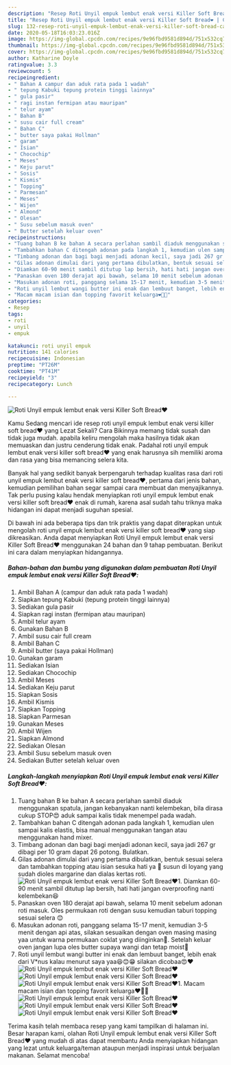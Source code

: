 ```yaml
---
description: "Resep Roti Unyil empuk lembut enak versi Killer Soft Bread❤️ | Cara Masak Roti Unyil empuk lembut enak versi Killer Soft Bread❤️ Yang Mudah Dan Praktis"
title: "Resep Roti Unyil empuk lembut enak versi Killer Soft Bread❤️ | Cara Masak Roti Unyil empuk lembut enak versi Killer Soft Bread❤️ Yang Mudah Dan Praktis"
slug: 132-resep-roti-unyil-empuk-lembut-enak-versi-killer-soft-bread-cara-masak-roti-unyil-empuk-lembut-enak-versi-killer-soft-bread-yang-mudah-dan-praktis
date: 2020-05-18T16:03:23.016Z
image: https://img-global.cpcdn.com/recipes/9e96fbd9581d894d/751x532cq70/roti-unyil-empuk-lembut-enak-versi-killer-soft-bread❤️-foto-resep-utama.jpg
thumbnail: https://img-global.cpcdn.com/recipes/9e96fbd9581d894d/751x532cq70/roti-unyil-empuk-lembut-enak-versi-killer-soft-bread❤️-foto-resep-utama.jpg
cover: https://img-global.cpcdn.com/recipes/9e96fbd9581d894d/751x532cq70/roti-unyil-empuk-lembut-enak-versi-killer-soft-bread❤️-foto-resep-utama.jpg
author: Katharine Doyle
ratingvalue: 3.3
reviewcount: 5
recipeingredient:
- " Bahan A campur dan aduk rata pada 1 wadah"
- " tepung Kabuki tepung protein tinggi lainnya"
- " gula pasir"
- " ragi instan fermipan atau mauripan"
- " telur ayam"
- " Bahan B"
- " susu cair full cream"
- " Bahan C"
- " butter saya pakai Hollman"
- " garam"
- " Isian"
- " Chocochip"
- " Meses"
- " Keju parut"
- " Sosis"
- " Kismis"
- " Topping"
- " Parmesan"
- " Meses"
- " Wijen"
- " Almond"
- " Olesan"
- " Susu sebelum masuk oven"
- " Butter setelah keluar oven"
recipeinstructions:
- "Tuang bahan B ke bahan A secara perlahan sambil diaduk menggunakan spatula, jangan kebanyakan nanti kelembekan, bila dirasa cukup STOP😍 aduk sampai kalis tidak menempel pada wadah."
- "Tambahkan bahan C ditengah adonan pada langkah 1, kemudian ulen sampai kalis elastis, bisa manual menggunakan tangan atau menggunakan hand mixer."
- "Timbang adonan dan bagi bagi menjadi adonan kecil, saya jadi 267 gr dibagi per 10 gram dapat 26 potong. Bulatkan."
- "Gilas adonan dimulai dari yang pertama dibulatkan, bentuk sesuai selera dan tambahkan topping atau isian sesuka hati ya 🤩 susun di loyang yang sudah dioles margarine dan dialas kertas roti."
- "Diamkan 60-90 menit sambil ditutup lap bersih, hati hati jangan overproofing nanti kelembekan😆"
- "Panaskan oven 180 derajat api bawah, selama 10 menit sebelum adonan roti masuk. Oles permukaan roti dengan susu kemudian taburi topping sesuai selera 😊"
- "Masukan adonan roti, panggang selama 15-17 menit, kemudian 3-5 menit dengan api atas, silakan sesuaikan dengan oven masing masing yaa untuk warna permukaan coklat yang diinginkan🥳. Setelah keluar oven jangan lupa oles butter supaya wangi dan tetap moist🥰"
- "Roti unyil lembut wangi butter ini enak dan lembuut banget, lebih enak dari V*nus kalau menurut saya yaa😆😊😁 silakan dicobaa😍❤️"
- "Macam macam isian dan topping favorit keluarga❤️🤩🤩"
categories:
- Resep
tags:
- roti
- unyil
- empuk

katakunci: roti unyil empuk 
nutrition: 141 calories
recipecuisine: Indonesian
preptime: "PT26M"
cooktime: "PT41M"
recipeyield: "3"
recipecategory: Lunch

---
```



![Roti Unyil empuk lembut enak versi Killer Soft Bread❤️](https://img-global.cpcdn.com/recipes/9e96fbd9581d894d/751x532cq70/roti-unyil-empuk-lembut-enak-versi-killer-soft-bread❤️-foto-resep-utama.jpg)

Kamu Sedang mencari ide resep roti unyil empuk lembut enak versi killer soft bread❤️ yang Lezat Sekali? Cara Bikinnya memang tidak susah dan tidak juga mudah. apabila keliru mengolah maka hasilnya tidak akan memuaskan dan justru cenderung tidak enak. Padahal roti unyil empuk lembut enak versi killer soft bread❤️ yang enak harusnya sih memiliki aroma dan rasa yang bisa memancing selera kita.



Banyak hal yang sedikit banyak berpengaruh terhadap kualitas rasa dari roti unyil empuk lembut enak versi killer soft bread❤️, pertama dari jenis bahan, kemudian pemilihan bahan segar sampai cara membuat dan menyajikannya. Tak perlu pusing kalau hendak menyiapkan roti unyil empuk lembut enak versi killer soft bread❤️ enak di rumah, karena asal sudah tahu triknya maka hidangan ini dapat menjadi suguhan spesial.


Di bawah ini ada beberapa tips dan trik praktis yang dapat diterapkan untuk mengolah roti unyil empuk lembut enak versi killer soft bread❤️ yang siap dikreasikan. Anda dapat menyiapkan Roti Unyil empuk lembut enak versi Killer Soft Bread❤️ menggunakan 24 bahan dan 9 tahap pembuatan. Berikut ini cara dalam menyiapkan hidangannya.

<!--inarticleads1-->

##### Bahan-bahan dan bumbu yang digunakan dalam pembuatan Roti Unyil empuk lembut enak versi Killer Soft Bread❤️:

1. Ambil  Bahan A (campur dan aduk rata pada 1 wadah)
1. Siapkan  tepung Kabuki (tepung protein tinggi lainnya)
1. Sediakan  gula pasir
1. Siapkan  ragi instan (fermipan atau mauripan)
1. Ambil  telur ayam
1. Gunakan  Bahan B
1. Ambil  susu cair full cream
1. Ambil  Bahan C
1. Ambil  butter (saya pakai Hollman)
1. Gunakan  garam
1. Sediakan  Isian
1. Sediakan  Chocochip
1. Ambil  Meses
1. Sediakan  Keju parut
1. Siapkan  Sosis
1. Ambil  Kismis
1. Siapkan  Topping
1. Siapkan  Parmesan
1. Gunakan  Meses
1. Ambil  Wijen
1. Siapkan  Almond
1. Sediakan  Olesan
1. Ambil  Susu sebelum masuk oven
1. Sediakan  Butter setelah keluar oven




<!--inarticleads2-->

##### Langkah-langkah menyiapkan Roti Unyil empuk lembut enak versi Killer Soft Bread❤️:

1. Tuang bahan B ke bahan A secara perlahan sambil diaduk menggunakan spatula, jangan kebanyakan nanti kelembekan, bila dirasa cukup STOP😍 aduk sampai kalis tidak menempel pada wadah.
1. Tambahkan bahan C ditengah adonan pada langkah 1, kemudian ulen sampai kalis elastis, bisa manual menggunakan tangan atau menggunakan hand mixer.
1. Timbang adonan dan bagi bagi menjadi adonan kecil, saya jadi 267 gr dibagi per 10 gram dapat 26 potong. Bulatkan.
1. Gilas adonan dimulai dari yang pertama dibulatkan, bentuk sesuai selera dan tambahkan topping atau isian sesuka hati ya 🤩 susun di loyang yang sudah dioles margarine dan dialas kertas roti.
<img src="//assets-global.cpcdn.com/assets/icons/button_play-2c75c40dde080a61004c1f40b05d8f140eaff45d7e9e6481dc71c63d2e7c4909.png" alt="Roti Unyil empuk lembut enak versi Killer Soft Bread❤️">1. Diamkan 60-90 menit sambil ditutup lap bersih, hati hati jangan overproofing nanti kelembekan😆
1. Panaskan oven 180 derajat api bawah, selama 10 menit sebelum adonan roti masuk. Oles permukaan roti dengan susu kemudian taburi topping sesuai selera 😊
1. Masukan adonan roti, panggang selama 15-17 menit, kemudian 3-5 menit dengan api atas, silakan sesuaikan dengan oven masing masing yaa untuk warna permukaan coklat yang diinginkan🥳. Setelah keluar oven jangan lupa oles butter supaya wangi dan tetap moist🥰
1. Roti unyil lembut wangi butter ini enak dan lembuut banget, lebih enak dari V*nus kalau menurut saya yaa😆😊😁 silakan dicobaa😍❤️
<img src="//assets-global.cpcdn.com/assets/icons/button_play-2c75c40dde080a61004c1f40b05d8f140eaff45d7e9e6481dc71c63d2e7c4909.png" alt="Roti Unyil empuk lembut enak versi Killer Soft Bread❤️"><img src="//assets-global.cpcdn.com/assets/icons/button_play-2c75c40dde080a61004c1f40b05d8f140eaff45d7e9e6481dc71c63d2e7c4909.png" alt="Roti Unyil empuk lembut enak versi Killer Soft Bread❤️"><img src="//assets-global.cpcdn.com/assets/icons/button_play-2c75c40dde080a61004c1f40b05d8f140eaff45d7e9e6481dc71c63d2e7c4909.png" alt="Roti Unyil empuk lembut enak versi Killer Soft Bread❤️">1. Macam macam isian dan topping favorit keluarga❤️🤩🤩
<img src="//assets-global.cpcdn.com/assets/icons/button_play-2c75c40dde080a61004c1f40b05d8f140eaff45d7e9e6481dc71c63d2e7c4909.png" alt="Roti Unyil empuk lembut enak versi Killer Soft Bread❤️"><img src="//assets-global.cpcdn.com/assets/icons/button_play-2c75c40dde080a61004c1f40b05d8f140eaff45d7e9e6481dc71c63d2e7c4909.png" alt="Roti Unyil empuk lembut enak versi Killer Soft Bread❤️"><img src="//assets-global.cpcdn.com/assets/icons/button_play-2c75c40dde080a61004c1f40b05d8f140eaff45d7e9e6481dc71c63d2e7c4909.png" alt="Roti Unyil empuk lembut enak versi Killer Soft Bread❤️">



Terima kasih telah membaca resep yang kami tampilkan di halaman ini. Besar harapan kami, olahan Roti Unyil empuk lembut enak versi Killer Soft Bread❤️ yang mudah di atas dapat membantu Anda menyiapkan hidangan yang lezat untuk keluarga/teman ataupun menjadi inspirasi untuk berjualan makanan. Selamat mencoba!
